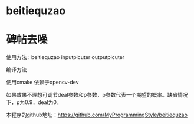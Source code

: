 beitiequzao
===========

碑帖去噪
===========

使用方法
:
beitiequzao inputpicuter outputpicuter

编译方法

使用cmake 依赖于opencv-dev

如果效果不理想可调节deal参数和p参数，p参数代表一个期望的概率。缺省情况下，p为0.9，deal为0。


本程序的github地址：https://github.com/MyProgrammingStyle/beitiequzao
